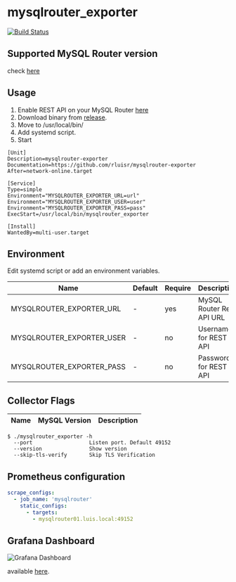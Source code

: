 mysqlrouter_exporter
=====================
[![Build Status](https://cloud.drone.io/api/badges/rluisr/mysqlrouter_exporter/status.svg)](https://cloud.drone.io/rluisr/mysqlrouter_exporter)

Supported MySQL Router version
-------------------------------
check [here](https://github.com/rluisr/mysqlrouter-go#supported-version)

Usage
-----
1. Enable REST API on your MySQL Router [here](https://github.com/rluisr/mysqlrouter-go#supported-version)
2. Download binary from [release](https://github.com/rluisr/mysqlrouter_exporter/releases).
3. Move to /usr/local/bin/
4. Add systemd script.
5. Start
```
[Unit]
Description=mysqlrouter-exporter
Documentation=https://github.com/rluisr/mysqlrouter-exporter
After=network-online.target

[Service]
Type=simple
Environment="MYSQLROUTER_EXPORTER_URL=url"
Environment="MYSQLROUTER_EXPORTER_USER=user"
Environment="MYSQLROUTER_EXPORTER_PASS=pass"
ExecStart=/usr/local/bin/mysqlrouter_exporter

[Install]
WantedBy=multi-user.target
```

Environment
-----------

Edit systemd script or add an environment variables.

Name | Default | Require | Description
---- | ------- | ------- | ----------
MYSQLROUTER_EXPORTER_URL    | - | yes   | MySQL Router Rest API URL
MYSQLROUTER_EXPORTER_USER   | - | no    | Username for REST API
MYSQLROUTER_EXPORTER_PASS   | - | no    | Password for REST API

Collector Flags
----------------

Name                                                         | MySQL Version | Description
-------------------------------------------------------------|---------------|------------------------------------------------------------------------------------

```
$ ./mysqlrouter_exporter -h
  --port                  Listen port. Default 49152
  --version               Show version
  --skip-tls-verify       Skip TLS Verification
```

Prometheus configuration
-------------------------
```yaml
scrape_configs:
  - job_name: 'mysqlrouter'
    static_configs:
      - targets:
        - mysqlrouter01.luis.local:49152
```

Grafana Dashboard
------------------------
![Grafana Dashboard](https://grafana.com/api/dashboards/10741/images/6783/image "Grafana Dashboard")

available [here](https://grafana.com/grafana/dashboards/10741).
